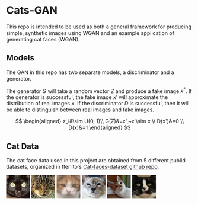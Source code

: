 # Cats-GAN

This repo is intended to be used as both a general framework for producing simple, synthetic images using WGAN and an example application of generating cat faces (WGAN).

## Models

The GAN in this repo has two separate models, a discriminator and a generator.

The generator $G$ will take a random vector $Z$ and produce a fake image $x^*$. If the generator is successful, the fake image $x'$ will approximate the distribution of real images $x$. If the discriminator $D$ is successful, then it will be able to distinguish between real images and fake images.

$$
\begin{aligned}
z_i&\sim U(0, 1)\\
G(Z)&=x',~x'\sim x \\
D(x')&=0 \\
D(x)&=1
\end{aligned}
$$


## Cat Data

The cat face data used in this project are obtained from 5 different publid datasets, organized in fferlito's [Cat-faces-dataset github repo](https://github.com/fferlito/Cat-faces-dataset). 

![](data/cats/cat_0.png)
![](data/cats/cat_1.png)
![](data/cats/cat_2.png)
![](data/cats/cat_3.png)
![](data/cats/cat_4.png)
![](data/cats/cat_5.png)

